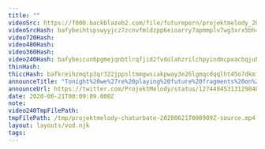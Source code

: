 ```yaml
---
title: ""
videoSrc: https://f000.backblazeb2.com/file/futureporn/projektmelody_2020-06-20_23-58-43.mkv
videoSrcHash: bafybeihtspswyyjcz7zcnvfmldzpp6eioarry7apmmplv7wg3xrx5bh4wa?filename=projektmelody-chaturbate-20200621T000909Z-source.mp4
video720Hash: 
video480Hash: 
video360Hash: 
video240Hash: bafybeicun6pgmejqnbtlrqfjid2fvdolahzrilchpyindmcpxacbqjukrq?filename=projektmelody-chaturbate-20200621T000909Z-240p.mp4
thinHash: 
thiccHash: bafkreihzmqtp3qr322jppsltmmgwsiakpway3e26lgmqcdqqlht45o7dkm?filename=20200621T000909Z-thicc.jpg
announceTitle: "Tonight%20we%27re%20playing%20future%20fragments%20on%20CB%21%21%20They%20sent%20yours%20truly%20a%20demo%20and%20I%20am%20excited%20to%20try%20it%20out.%20You%20had%20me%20at%20cyberpunk%20and%20hentai%2C%20guys%E2%9D%A4%EF%B8%8F%E2%9D%A4%EF%B8%8F%E2%9D%A4%EF%B8%8F"
announceUrl: https://twitter.com/ProjektMelody/status/1274494531312984064
date: 2020-06-21T00:09:09.000Z
note: 
video240TmpFilePath: 
tmpFilePath: /tmp/projektmelody-chaturbate-20200621T000909Z-source.mp4
layout: layouts/vod.njk
tags:
---
```

